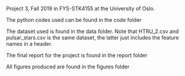 Project 3, Fall 2019 in FYS-STK4155 at the University of Oslo.

The python codes used can be found in the code folder

The dataset used is found in the data folder.
Note that HTRU_2.csv and pulsar_stars.csv is the same dataset, the latter just includes the feature names in a header.

The final report for the project is found in the report folder

All figures produced are found in the figures folder